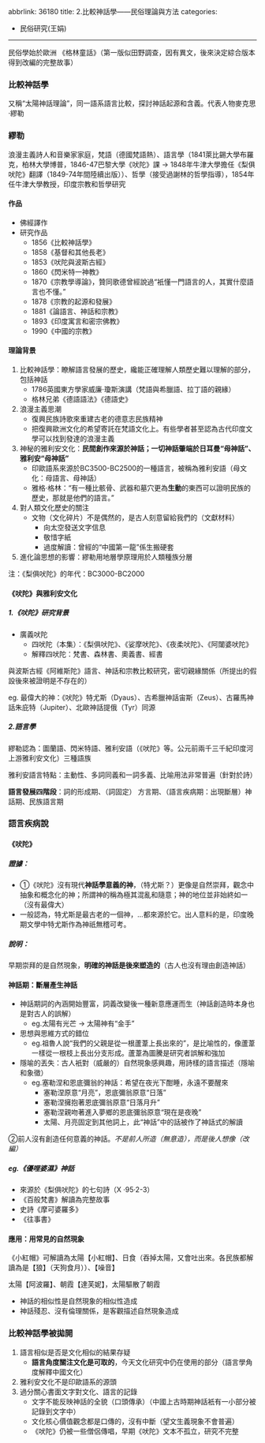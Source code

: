abbrlink: 36180
title: 2.比較神話學——民俗理論與方法
categories:
  - 民俗研究(王娟)
---
民俗學始於歐洲 《格林童話》（第一版似田野調查，因有異文，後來決定綜合版本得到改編的完整故事）

### 比較神話學

又稱“太陽神話理論”，同一語系語言比較，探討神話起源和含義。代表人物麥克思·繆勒

### 繆勒

浪漫主義詩人和音樂家家庭，梵語（德國梵語熱）、語言學（1841萊比錫大學布羅克，柏林大學博普，1846-47巴黎大學《吠陀》課 -> 1848年牛津大學擔任《梨俱吠陀》翻譯（1849-74年間陸續出版））、哲學（接受過謝林的哲學指導），1854年任牛津大學教授，印度宗教和哲學研究

#### 作品

- 佛經譯作
- 研究作品
	- 1856《比較神話學》
	- 1858《基督和其他長老》
	- 1853《吠陀與波斯古經》
	- 1860《閃米特一神教》
	- 1870《宗教學導論》，贊同歌德曾經說過“衹懂一門語言的人，其實什麼語言也不懂。”
	- 1878《宗教的起源和發展》
	- 1881《論語言、神話和宗教》
	- 1893《印度寓言和密宗佛教》
	- 1990《中國的宗教》

#### 理論背景

1. 比較神話學：瞭解語言發展的歷史，纔能正確理解人類歷史難以理解的部分，包括神話
	- 1786英國東方學家威廉·瓊斯演講（梵語與希臘語、拉丁語的親緣）
	- 格林兄弟《德語語法》《德語史》
1. 浪漫主義思潮
	- 復興民族詩歌來重建古老的德意志民族精神
	- 把復興歐洲文化的希望寄託在梵語文化上。有些學者甚至認為古代印度文學可以找到發達的浪漫主義
1. 神秘的雅利安文化：**民間創作來源於神話；一切神話肇端於日耳曼“母神話”、雅利安“母神話”**
	- 印歐語系來源於BC3500-BC2500的一種語言，被稱為雅利安語（母文化：母語言、母神話）
	- 雅格·格林：“有一種比骸骨、武器和墓穴更為**生動**的東西可以證明民族的歷史，那就是他們的語言。”
1. 對人類文化歷史的關注
	- 文物（文化碎片）不是偶然的，是古人刻意留給我們的（文獻材料）
		- 向太空發送文字信息
		- 敬惜字紙
		- 過度解讀：曾經的“中國第一龍”係生搬硬套
1. 進化論思想的影響：繆勒用地層學原理用於人類種族分層

注：《梨俱吠陀》的年代：BC3000-BC2000

#### 《吠陀》與雅利安文化

##### 1.《吠陀》研究背景

- 廣義吠陀
	- 四吠陀（本集）：《梨俱吠陀》、《娑摩吠陀》、《夜柔吠陀》、《阿闥婆吠陀》
	- 解釋四吠陀：梵書、森林書、奧義書、經書

與波斯古經《阿維斯陀》語言、神話和宗教比較研究，密切親緣關係（所提出的假設後來被證明是不存在的）

eg. 最偉大的神：《吠陀》特尤斯（Dyaus）、古希臘神話宙斯（Zeus）、古羅馬神話朱庇特（Jupiter）、北歐神話提俄（Tyr）同源

##### 2.語言學

繆勒認為：圖蘭語、閃米特語、雅利安語（《吠陀》等。公元前兩千三千紀印度河上游雅利安文化）三種語族

雅利安語言特點：主動性、多詞同義和一詞多義、比喻用法非常普遍（針對於詩）

**語言發展四階段**：詞的形成期、（詞固定） 方言期、（語言疾病期：出現斷層）神話期、民族語言期

### 語言疾病說

#### 《吠陀》

##### 證據：

- ①《吠陀》沒有現代**神話學意義的神**，（特尤斯？）更像是自然崇拜，觀念中抽象和概念化的神；所謂神的稱為極其混亂和隨意；神的地位並非始終如一（沒有最偉大）
- 一般認為，特尤斯是最古老的一個神，…都來源於它。出人意料的是，印度晚期文學中特尤斯作為神祇無稽可考。

##### 說明：

早期崇拜的是自然現象，**明確的神話是後來塑造的**（古人也沒有理由創造神話）

#### 神話期：斷層產生神話

- 神話期詞的內涵開始豐富，詞義改變後一種新意應運而生（神話創造時本身也是對古人的誤解）
	- eg.太陽有光芒 -> 太陽神有“金手”
- 思想與思維方式的錯位
	- eg.祖魯人說“我們的父親是從一根蘆葦上長出來的”，是比喻性的，像蘆葦一樣從一根枝上長出分支形成。蘆葦為圖騰是研究者誤解和強加
- 隱喻的丟失：古人衹對（威嚴的）自然現象感興趣，用詩樣的語言描述（隱喻和象徵）
	- eg.塞勒涅和恩底彌翁的神話：希望在夜光下酣睡，永遠不要醒來
		- 塞勒涅原意“月亮”，恩底彌翁原意“日落”
		- 塞勒涅擁抱著恩底彌翁原意“日落月升”
		- 塞勒涅親吻著進入夢鄉的恩底彌翁原意“現在是夜晚”
		- 太陽、月亮固定到其他詞上，此“神話”中的話被作了神話式的解讀

②前人沒有創造任何意義的神話。*不是前人所造（無意造），而是後人想像（改編）*

##### eg.《優哩婆濕》神話

- 來源於《梨俱吠陀》的七句詩（X ·95·2-3）
- 《百般梵書》解讀為完整故事
- 史詩《摩可婆羅多》
- 《往事書》

#### 應用：用常見的自然現象

《小紅帽》可解讀為太陽【小紅帽】、日食（吞掉太陽，又會吐出來。各民族都解讀為是【狼】（天狗食月））、【噪音】 

太陽【阿波羅】、朝霞【達芙妮】，太陽驅散了朝霞

- 神話的相似性是自然現象的相似性造成
- 神話殘忍、沒有倫理關係，是客觀描述自然現象造成

### 比較神話學被拋開

1. 語言相似是否是文化相似的結果存疑
	- **語言角度關注文化是可取的**，今天文化研究中仍在使用的部分（語言學角度解釋中國文化）
2. 雅利安文化不是印歐語系的源頭
3. 過分關心書面文字對文化、語言的記錄
	- 文字不能反映神話的全貌（口頭傳承）（中國上古時期神話衹有一小部分被記錄到文字中）
	- 文化核心價值觀念都是口傳的，沒有中斷（望文生義現象不會普遍）
	- 《吠陀》仍被一些僧侶傳唱，早期《吠陀》文本不孤立，研究不完整